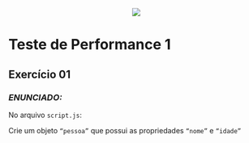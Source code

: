 <p align="center">
    <img src="https://www.infnet.edu.br/infnet/wp-content/themes/infnet.homepage//assets/img/LogoInfnetRodape.png"/>
</p>

# Teste de Performance 1

## Exercício 01

### _ENUNCIADO:_

No arquivo `script.js`:

Crie um objeto `“pessoa”` que possui as propriedades `“nome”` e `“idade”`